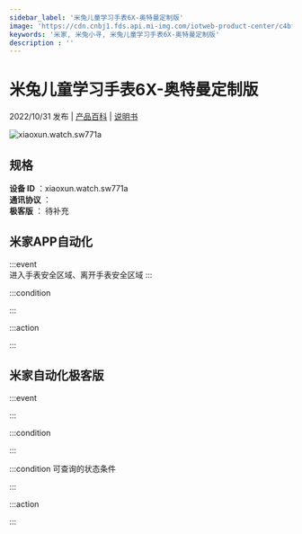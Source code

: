 ```yaml
---
sidebar_label: '米兔儿童学习手表6X-奥特曼定制版'
image: 'https://cdn.cnbj1.fds.api.mi-img.com/iotweb-product-center/c4bf0d103e1f931c2fcfae4194db3305_1658223970429.png?GalaxyAccessKeyId=AKVGLQWBOVIRQ3XLEW&Expires=9223372036854775807&Signature=RjgwQBuefEL6e58agmAgl/p+5wQ='
keywords: '米家, 米兔小寻, 米兔儿童学习手表6X-奥特曼定制版'
description : ''
---
```

# 米兔儿童学习手表6X-奥特曼定制版

2022/10/31 发布 | [产品百科](https://home.mi.com/webapp/content/baike/product/index.html?model=xiaoxun.watch.sw771a/) | [说明书](https://home.mi.com/views/introduction.html?model=xiaoxun.watch.sw771a&region=cn)

![xiaoxun.watch.sw771a](https://cdn.cnbj1.fds.api.mi-img.com/iotweb-product-center/c4bf0d103e1f931c2fcfae4194db3305_1658223970429.png?GalaxyAccessKeyId=AKVGLQWBOVIRQ3XLEW&Expires=9223372036854775807&Signature=RjgwQBuefEL6e58agmAgl/p+5wQ=)

## 规格  
> 
**设备 ID** ：xiaoxun.watch.sw771a  
**通讯协议** ：  
**极客版**  ： 待补充 


## 米家APP自动化  

:::event  
进入手表安全区域、离开手表安全区域
:::

:::condition  

:::

:::action   

:::

## 米家自动化极客版  

:::event  

:::

:::condition  

:::

:::condition 可查询的状态条件  

:::

:::action  

:::

        
